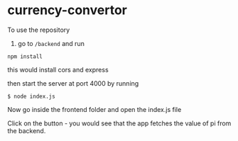 # currency-convertor

To use the repository

1. go to `/backend` and run

`npm install`

this would install cors and express

then start the server at port 4000 by running

`$ node index.js`

Now go inside the frontend folder and open the index.js file

Click on the button - you would see that the app fetches the value of pi from the backend.
